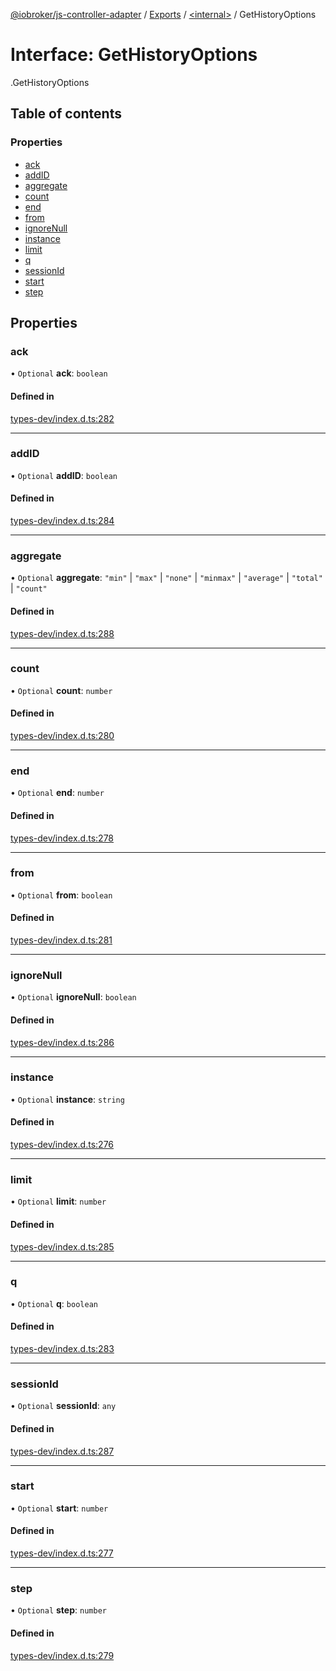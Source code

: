 [@iobroker/js-controller-adapter](../README.md) / [Exports](../modules.md) / [<internal\>](../modules/internal_.md) / GetHistoryOptions

# Interface: GetHistoryOptions

[<internal>](../modules/internal_.md).GetHistoryOptions

## Table of contents

### Properties

- [ack](internal_.GetHistoryOptions.md#ack)
- [addID](internal_.GetHistoryOptions.md#addid)
- [aggregate](internal_.GetHistoryOptions.md#aggregate)
- [count](internal_.GetHistoryOptions.md#count)
- [end](internal_.GetHistoryOptions.md#end)
- [from](internal_.GetHistoryOptions.md#from)
- [ignoreNull](internal_.GetHistoryOptions.md#ignorenull)
- [instance](internal_.GetHistoryOptions.md#instance)
- [limit](internal_.GetHistoryOptions.md#limit)
- [q](internal_.GetHistoryOptions.md#q)
- [sessionId](internal_.GetHistoryOptions.md#sessionid)
- [start](internal_.GetHistoryOptions.md#start)
- [step](internal_.GetHistoryOptions.md#step)

## Properties

### ack

• `Optional` **ack**: `boolean`

#### Defined in

[types-dev/index.d.ts:282](https://github.com/ioBroker/ioBroker.js-controller/blob/180be0b1/packages/types-dev/index.d.ts#L282)

___

### addID

• `Optional` **addID**: `boolean`

#### Defined in

[types-dev/index.d.ts:284](https://github.com/ioBroker/ioBroker.js-controller/blob/180be0b1/packages/types-dev/index.d.ts#L284)

___

### aggregate

• `Optional` **aggregate**: ``"min"`` \| ``"max"`` \| ``"none"`` \| ``"minmax"`` \| ``"average"`` \| ``"total"`` \| ``"count"``

#### Defined in

[types-dev/index.d.ts:288](https://github.com/ioBroker/ioBroker.js-controller/blob/180be0b1/packages/types-dev/index.d.ts#L288)

___

### count

• `Optional` **count**: `number`

#### Defined in

[types-dev/index.d.ts:280](https://github.com/ioBroker/ioBroker.js-controller/blob/180be0b1/packages/types-dev/index.d.ts#L280)

___

### end

• `Optional` **end**: `number`

#### Defined in

[types-dev/index.d.ts:278](https://github.com/ioBroker/ioBroker.js-controller/blob/180be0b1/packages/types-dev/index.d.ts#L278)

___

### from

• `Optional` **from**: `boolean`

#### Defined in

[types-dev/index.d.ts:281](https://github.com/ioBroker/ioBroker.js-controller/blob/180be0b1/packages/types-dev/index.d.ts#L281)

___

### ignoreNull

• `Optional` **ignoreNull**: `boolean`

#### Defined in

[types-dev/index.d.ts:286](https://github.com/ioBroker/ioBroker.js-controller/blob/180be0b1/packages/types-dev/index.d.ts#L286)

___

### instance

• `Optional` **instance**: `string`

#### Defined in

[types-dev/index.d.ts:276](https://github.com/ioBroker/ioBroker.js-controller/blob/180be0b1/packages/types-dev/index.d.ts#L276)

___

### limit

• `Optional` **limit**: `number`

#### Defined in

[types-dev/index.d.ts:285](https://github.com/ioBroker/ioBroker.js-controller/blob/180be0b1/packages/types-dev/index.d.ts#L285)

___

### q

• `Optional` **q**: `boolean`

#### Defined in

[types-dev/index.d.ts:283](https://github.com/ioBroker/ioBroker.js-controller/blob/180be0b1/packages/types-dev/index.d.ts#L283)

___

### sessionId

• `Optional` **sessionId**: `any`

#### Defined in

[types-dev/index.d.ts:287](https://github.com/ioBroker/ioBroker.js-controller/blob/180be0b1/packages/types-dev/index.d.ts#L287)

___

### start

• `Optional` **start**: `number`

#### Defined in

[types-dev/index.d.ts:277](https://github.com/ioBroker/ioBroker.js-controller/blob/180be0b1/packages/types-dev/index.d.ts#L277)

___

### step

• `Optional` **step**: `number`

#### Defined in

[types-dev/index.d.ts:279](https://github.com/ioBroker/ioBroker.js-controller/blob/180be0b1/packages/types-dev/index.d.ts#L279)
